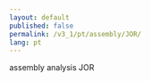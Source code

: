 ```yaml
---
layout: default
published: false
permalink: /v3_1/pt/assembly/JOR/
lang: pt
---
```


assembly analysis JOR
